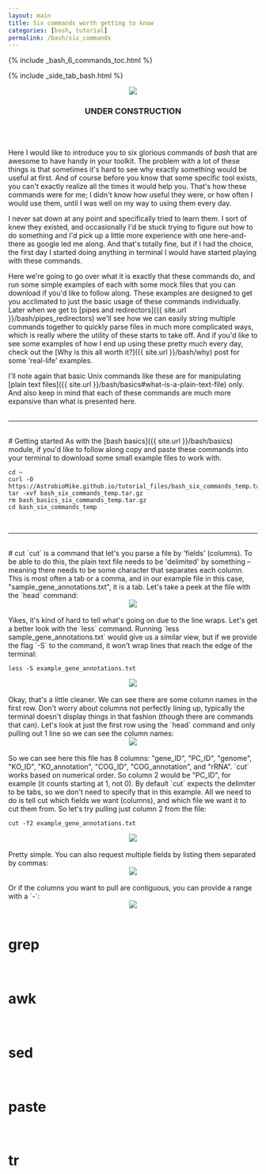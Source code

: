 ```yaml
---
layout: main
title: Six commands worth getting to know
categories: [bash, tutorial]
permalink: /bash/six_commands
---
```


{% include _bash_6_commands_toc.html %}

{% include _side_tab_bash.html %}

<center><img src="{{ site.url }}/images/under_construction.jpeg"></center>
<center><h3>UNDER CONSTRUCTION</h3></center>
<br>
<br>

Here I would like to introduce you to six glorious commands of *bash* that are awesome to have handy in your toolkit. The problem with a lot of these things is that sometimes it's hard to see why exactly something would be useful at first. And of course before you know that some specific tool exists, you can't exactly realize all the times it would help you. That's how these commands were for me; I didn't know how useful they were, or how often I would use them, until I was well on my way to using them every day.  

I never sat down at any point and specifically tried to learn them. I sort of knew they existed, and occasionally I'd be stuck trying to figure out how to do something and I'd pick up a little more experience with one here-and-there as google led me along. And that's totally fine, but if I had the choice, the first day I started doing anything in terminal I would have started playing with these commands. 

Here we're going to go over what it is exactly that these commands do, and run some simple examples of each with some mock files that you can download if you'd like to follow along. These examples are designed to get you acclimated to just the basic usage of these commands individually. Later when we get to [pipes and redirectors]({{ site.url }}/bash/pipes_redirectors) we'll see how we can easily string multiple commands together to quickly parse files in much more complicated ways, which is really where the utility of these starts to take off. And if you'd like to see some examples of how I end up using these pretty much every day, check out the [Why is this all worth it?]({{ site.url }}/bash/why) post for some 'real-life' examples.  

I'll note again that basic Unix commands like these are for manipulating [plain text files]({{ site.url }}/bash/basics#what-is-a-plain-text-file) only. And also keep in mind that each of these commands are much more expansive than what is presented here.  
<br>

---
<br>
# Getting started  
As with the [bash basics]({{ site.url }}/bash/basics) module, if you'd like to follow along copy and paste these commands into your terminal to download some small example files to work with.

```
cd ~
curl -O https://AstrobioMike.github.io/tutorial_files/bash_six_commands_temp.tar.gz
tar -xvf bash_six_commands_temp.tar.gz
rm bash_basics_six_commands_temp.tar.gz
cd bash_six_commands_temp
```
<br>

---
<br>
# cut  
`cut` is a command that let's you parse a file by 'fields' (columns). To be able to do this, the plain text file needs to be 'delimited' by something – meaning there needs to be some character that separates each column. This is most often a tab or a comma, and in our example file in this case, "sample_gene_annotations.txt", it is a tab. Let's take a peek at the file with the `head` command:

<center><img src="{{ site.url }}/images/cut_head.png"></center> 

<br>
Yikes, it's kind of hard to tell what's going on due to the line wraps. Let's get a better look with the `less` command. Running `less sample_gene_annotations.txt` would give us a similar view, but if we provide the flag `-S` to the command, it won't wrap lines that reach the edge of the terminal:


```
less -S example_gene_annotations.txt
```

<center><img src="{{ site.url }}/images/cut_less.png"></center> 

<br>
Okay, that's a little cleaner. We can see there are some column names in the first row. Don't worry about columns not perfectly lining up, typically the terminal doesn't display things in that fashion (though there are commands that can). Let's look at just the first row using the `head` command and only pulling out 1 line so we can see the column names:

<center><img src="{{ site.url }}/images/cut_head_n1.png"></center> 

<br>
So we can see here this file has 8 columns: "gene_ID", "PC_ID", "genome", "KO_ID", "KO_annotation", "COG_ID", "COG_annotation", and "rRNA". `cut` works based on numerical order. So column 2 would be "PC_ID", for example (it counts starting at 1, not 0). By default `cut` expects the delimiter to be tabs, so we don't need to specify that in this example. All we need to do is tell cut which fields we want (columns), and which file we want it to cut them from. So let's try pulling just column 2 from the file:


```
cut -f2 example_gene_annotations.txt
```

<center><img src="{{ site.url }}/images/cut_f2.png"></center> 

<br>
Pretty simple. You can also request multiple fields by listing them separated by commas:

<center><img src="{{ site.url }}/images/cut_246.png"></center> 

<br>
Or if the columns you want to pull are contiguous, you can provide a range with a `-`:

<center><img src="{{ site.url }}/images/cut_1_4.png"></center> 

<br>





# grep  
<br>

# awk  
<br>

# sed  
<br>


# paste  
<br>

# tr  
<br>
